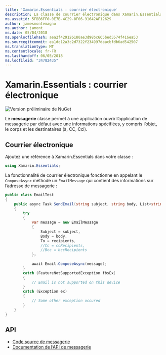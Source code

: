 ```yaml
---
title: 'Xamarin.Essentials : courrier électronique'
description: La classe de courrier électronique dans Xamarin.Essentials permet à une application ouvrir l’application de messagerie par défaut avec une informations spécifiées, y compris le sujet, corps et les destinataires (à, CC, Cci).
ms.assetid: 5FBB6FF0-0E7B-4C29-8F06-91642AF12629
author: jamesmontemagno
ms.author: jamont
ms.date: 05/04/2018
ms.openlocfilehash: aea2f429126180ae3d98bc665bed5574f416ea53
ms.sourcegitcommit: ea1dc12a3c2d7322f234997daacbfdb6ad542507
ms.translationtype: MT
ms.contentlocale: fr-FR
ms.lasthandoff: 06/05/2018
ms.locfileid: "34782435"
---
```

# <a name="xamarinessentials-email"></a>Xamarin.Essentials : courrier électronique

![Version préliminaire de NuGet](~/media/shared/pre-release.png)

Le **messagerie** classe permet à une application ouvrir l’application de messagerie par défaut avec une informations spécifiées, y compris l’objet, le corps et les destinataires (à, CC, Cci).

## <a name="using-email"></a>Courrier électronique

Ajoutez une référence à Xamarin.Essentials dans votre classe :

```csharp
using Xamarin.Essentials;
```

La fonctionnalité de courrier électronique fonctionne en appelant le `ComposeAsync` méthode un `EmailMessage` qui contient des informations sur l’adresse de messagerie :

```csharp
public class EmailTest
{
    public async Task SendEmail(string subject, string body, List<string> recipients)
    {
        try
        {
            var message = new EmailMessage
            {
                Subject = subject,
                Body = body,
                To = recipients,
                //Cc = ccRecipients,
                //Bcc = bccRecipients
            };
            
            await Email.ComposeAsync(message);
        }
        catch (FeatureNotSupportedException fbsEx)
        {
            // Email is not supported on this device
        }
        catch (Exception ex)
        {
            // Some other exception occured
        }
    }
}
```

## <a name="api"></a>API

- [Code source de messagerie](https://github.com/xamarin/Essentials/tree/master/Xamarin.Essentials/Email)
- [Documentation de l’API de messagerie](xref:Xamarin.Essentials.Email)
